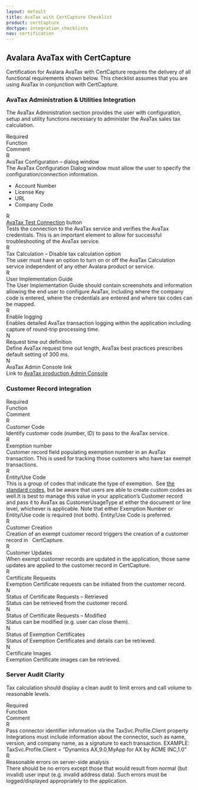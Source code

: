 ```yaml
---
layout: default
title: AvaTax with CertCapture Checklist
product: certCapture
doctype: integration_checklists
nav: certification
---
```

<div class="half">
<h2>Avalara AvaTax with CertCapture</h2>
<p>Certification for Avalara AvaTax with CertCapture requires the delivery of all functional requirements shown below. This checklist assumes that you are using AvaTax in conjunction with CertCapture.</p>
<h3>AvaTax Administration &amp; Utilities Integration</h3>
<p>The AvaTax Administration section provides the user with configuration, setup and utility functions necessary to administer the AvaTax sales tax calculation.</p>
<div class="row">
<div class="col-xs-1">R<span class="hidden-xs">equired</span></div>
<div class="col-xs-3">Function</div>
<div class="col-xs-8">Comment</div>
</div>
<div class="row">
<div class="col-xs-1">R</div>
<div class="col-xs-3">AvaTax Configuration – dialog window</div>
<div class="col-xs-8">The AvaTax Configuration Dialog window must allow the user to specify the configuration/connection information.
<ul>
	<li>Account Number</li>
	<li>License Key</li>
	<li>URL</li>
	<li>Company Code</li>
</ul>
</div>
</div>
<div class="row">
<div class="col-xs-1">R</div>
<div class="col-xs-3"><a href="/avatax/api-reference/tax/v1#estimateTax">AvaTax Test Connection</a> button</div>
<div class="col-xs-8">Tests the connection to the AvaTax service and verifies the AvaTax credentials. This is an important element to allow for successful troubleshooting of the AvaTax service.</div>
</div>
<div class="row">
<div class="col-xs-1">R</div>
<div class="col-xs-3">Tax Calculation – Disable tax calculation option</div>
<div class="col-xs-8">The user must have an option to turn on or off the AvaTax Calculation service independent of any other Avalara product or service.</div>
</div>
<div class="row">
<div class="col-xs-1">R</div>
<div class="col-xs-3">User Implementation Guide</div>
<div class="col-xs-8">The User Implementation Guide should contain screenshots and information allowing the end user to configure AvaTax, including where the company code is entered, where the credentials are entered and where tax codes can be mapped.</div>
</div>
<div class="row">
<div class="col-xs-1">R</div>
<div class="col-xs-3">Enable logging</div>
<div class="col-xs-8">Enables detailed AvaTax transaction logging within the application including capture of round-trip processing time.</div>
</div>
<div class="row">
<div class="col-xs-1">N</div>
<div class="col-xs-3">Request time out definition</div>
<div class="col-xs-8">Define AvaTax request time out length, AvaTax best practices prescribes default setting of 300 ms.</div>
</div>
<div class="row">
<div class="col-xs-1">N</div>
<div class="col-xs-3">AvaTax Admin Console link</div>
<div class="col-xs-8">Link to <a href="https://admin-avatax.avalara.net/login.aspx">AvaTax production Admin Console</a></div>
</div>
<h3>Customer Record integration</h3>
<div class="row">
<div class="col-xs-1">R<span class="hidden-xs">equired</span></div>
<div class="col-xs-3">Function</div>
<div class="col-xs-8">Comment</div>
</div>
<div class="row">
<div class="col-xs-1">R</div>
<div class="col-xs-3">Customer Code</div>
<div class="col-xs-8">Identify customer code (number, ID) to pass to the AvaTax service.</div>
</div>
<div class="row">
<div class="col-xs-1">R</div>
<div class="col-xs-3">Exemption number</div>
<div class="col-xs-8">Customer record field populating exemption number in an AvaTax transaction. This is used for tracking those customers who have tax exempt transactions.</div>
</div>
<div class="row">
<div class="col-xs-1">R</div>
<div class="col-xs-3">Entity/Use Code</div>
<div class="col-xs-8">This is a group of codes that indicate the type of exemption.  See <a href="/avatax/handling-tax-exempt-customers#CustomerUsageType">the standard codes</a>, but be aware that users are able to create custom codes as well.It is best to manage this value in your application’s Customer record and pass it to AvaTax as CustomerUsageType at either the document or line level, whichever is applicable. Note that either Exemption Number or Entity/Use code is required (not both). Entity/Use Code is preferred.</div>
</div>
<div class="row">
<div class="col-xs-1">R</div>
<div class="col-xs-3">Customer Creation</div>
<div class="col-xs-8">Creation of an exempt customer record triggers the creation of a customer record in   CertCapture.</div>
</div>
<div class="row">
<div class="col-xs-1">R</div>
<div class="col-xs-3">Customer Updates</div>
<div class="col-xs-8">When exempt customer records are updated in the application, those same updates are applied to the customer record in CertCapture.</div>
</div>
<div class="row">
<div class="col-xs-1">R</div>
<div class="col-xs-3">Certificate Requests</div>
<div class="col-xs-8">Exemption Certificate requests can be initiated from the customer record.</div>
</div>
<div class="row">
<div class="col-xs-1">N</div>
<div class="col-xs-3">Status of Certificate Requests – Retrieved</div>
<div class="col-xs-8">Status can be retrieved from the customer record.</div>
</div>
<div class="row">
<div class="col-xs-1">N</div>
<div class="col-xs-3">Status of Certificate Requests – Modified</div>
<div class="col-xs-8">Status can be modified (e.g. user can close them).</div>
</div>
<div class="row">
<div class="col-xs-1">N</div>
<div class="col-xs-3">Status of Exemption Certificates</div>
<div class="col-xs-8">Status of Exemption Certificates and details can be retrieved.</div>
</div>
<div class="row">
<div class="col-xs-1">N</div>
<div class="col-xs-3">Certificate Images</div>
<div class="col-xs-8">Exemption Certificate images can be retrieved.</div>
</div>
<h3>Server Audit Clarity</h3>
<p>Tax calculation should display a clean audit to limit errors and call volume to reasonable levels.</p>
<div class="row">
<div class="col-xs-1">R<span class="hidden-xs">equired</span></div>
<div class="col-xs-3">Function</div>
<div class="col-xs-8">Comment</div>
</div>
<div class="row">
<div class="col-xs-1">R</div>
<div class="col-xs-3">Pass connector identifier information via the TaxSvc.Profile.Client property</div>
<div class="col-xs-8">Integrations must include information about the connector, such as name, version, and company name, as a signature to each transaction. EXAMPLE: TaxSvc.Profile.Client = “Dynamics AX,9.0,MyApp for AX by ACME INC,1.0”</div>
</div>
<div class="row padding-bottom">
<div class="col-xs-1">R</div>
<div class="col-xs-3">Reasonable errors on server-side analysis</div>
<div class="col-xs-8">There should be no errors except those that would result from normal (but invalid) user input (e.g. invalid address data). Such errors must be logged/displayed appropriately to the application.</div>
</div>
</div>
